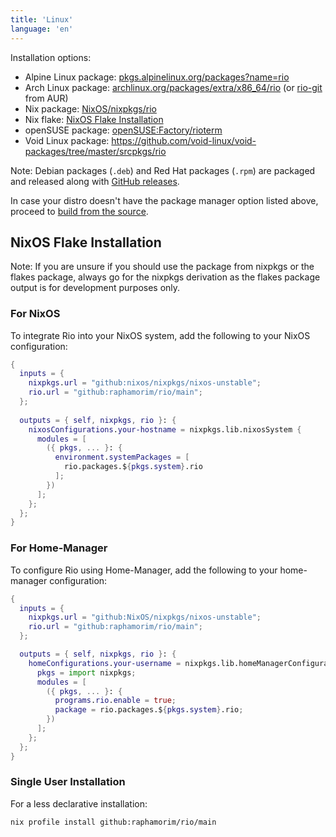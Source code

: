 ```yaml
---
title: 'Linux'
language: 'en'
---
```


Installation options:

- Alpine Linux package: [pkgs.alpinelinux.org/packages?name=rio](https://pkgs.alpinelinux.org/packages?name=rio)
- Arch Linux package: [archlinux.org/packages/extra/x86_64/rio](https://archlinux.org/packages/extra/x86_64/rio) (or [rio-git](https://aur.archlinux.org/packages/rio-git) from AUR)
- Nix package: [NixOS/nixpkgs/rio](https://github.com/NixOS/nixpkgs/blob/nixos-unstable/pkgs/by-name/ri/rio/package.nix)
- Nix flake: [NixOS Flake Installation](#nixos-flake-installation)
- openSUSE package: [openSUSE:Factory/rioterm](https://software.opensuse.org/package/rioterm)
- Void Linux package: https://github.com/void-linux/void-packages/tree/master/srcpkgs/rio

Note: Debian packages (`.deb`) and Red Hat packages (`.rpm`) are packaged and released along with [GitHub releases](https://github.com/raphamorim/rio/releases).

In case your distro doesn't have the package manager option listed above, proceed to [build from the source](/docs/install/build-from-source).

## NixOS Flake Installation

Note: If you are unsure if you should use the package from nixpkgs or the flakes package, always go for the nixpkgs derivation as the flakes package output is for development purposes only.

### For NixOS

To integrate Rio into your NixOS system, add the following to your NixOS configuration:

```nix
{
  inputs = {
    nixpkgs.url = "github:nixos/nixpkgs/nixos-unstable";
    rio.url = "github:raphamorim/rio/main";
  };
  
  outputs = { self, nixpkgs, rio }: {
    nixosConfigurations.your-hostname = nixpkgs.lib.nixosSystem {
      modules = [
        ({ pkgs, ... }: {
          environment.systemPackages = [
            rio.packages.${pkgs.system}.rio
          ];
        })
      ];
    };
  };
}
```

### For Home-Manager

To configure Rio using Home-Manager, add the following to your home-manager configuration:

```nix
{
  inputs = {
    nixpkgs.url = "github:NixOS/nixpkgs/nixos-unstable";
    rio.url = "github:raphamorim/rio/main";
  };

  outputs = { self, nixpkgs, rio }: {
    homeConfigurations.your-username = nixpkgs.lib.homeManagerConfiguration {
      pkgs = import nixpkgs;
      modules = [
        ({ pkgs, ... }: {
          programs.rio.enable = true;
          package = rio.packages.${pkgs.system}.rio;
        })
      ];
    };
  };
}
```

### Single User Installation

For a less declarative installation:

```bash
nix profile install github:raphamorim/rio/main
```
